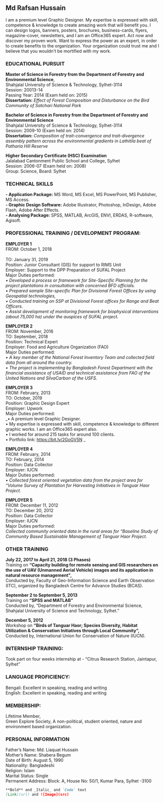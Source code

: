 ## Md Rafsan Hussain

<p>I am a premium level Graphic Designer. My expertise is expressed with skill, competence & knowledge to create amazing work that will benefit you. I can design logos, banners, posters, brochures, business-cards, flyers, magazine-cover, newsletters, and I am an Office365 expert. Act now and discover my proven work. Want to express the power as an expert, in order to create benefits to the organization. Your organization could trust me and I believe that you wouldn't be mortified with my work.</p>

### EDUCATIONAL PURSUIT

**Master of Science in Forestry from the Department of Forestry and Environmental Science**,<br/>
Shahjalal University of Science & Technology, Sylhet-3114<br/>
Session: 20013-14<br/>
Passing Year: 2014 (Exam held on: 2015)<br/>
**Dissertation:** _Effect of Forest Composition and Disturbance on the Bird Community of Satchari National Park_

**Bachelor of Science in Forestry from the Department of Forestry and Environmental Science**<br/>
Shahjalal University of Science & Technology, Sylhet-3114<br/>
Session: 2009-10 (Exam held on: 2014)<br/>
**Dissertation:** _Composition of trait-convergence and trait-divergence assembly pattern across the environmental gradients in Lathitila beat of Patharia Hill Reserve_

**Higher Secondary Certificate (HSC) Examination**<br/>
Jalalabad Cantonment Public School and College, Sylhet<br/>
Session: 2006-07 (Exam held on: 2008)<br/>
Group: Science, Board: Sylhet


### TECHNICAL SKILLS
**- Application Package:** MS Word, MS Excel, MS PowerPoint, MS Publisher, MS Access.<br/>
**- Graphic Design Software:** Adobe Illustrator, Photoshop, InDesign, Adobe Flash, Adobe After Effects.<br/>
**- Analysing Package:** SPSS, MATLAB, ArcGIS, ENVI, ERDAS, R-software, Agisoft.<br/>

### PROFESSIONAL TRAINING / DEVELOPMENT PROGRAM:

**EMPLOYER 1**<br/>
FROM: October 1, 2018<br/>	
TO: January 31, 2019<br/>
Position: Junior Consultant (GIS) for support to RIMS Unit<br/>
Employer: Support to the DPP Preparation of SUFAL Project<br/>
Major Duties performed:<br/>
_•	Developed a process or framework for Site-Specific Planning for the project plantations in consultation with concerned BFD officials. <br/>
•	Prepared sample Site-specific Plan for Divisional Forest Offices by using Geospatial technologies,<br/>
•	Conducted training on SSP at Divisional Forest offices for Range and Beat Officers.<br/>
•	Assist development of monitoring framework for biophysical interventions (about 75,000 ha) under the auspices of SUFAL project._

**EMPLOYER 2**<br/>
FROM: November, 2016	<br/>
TO: September, 2018<br/>
Position: Technical Expert<br/>
Employer: Food and Agriculture Organization (FAO)<br/>
Major Duties performed:<br/>
_•	A key member of the National Forest Inventory Team and collected field data from all around the country. <br/>
•	The project is implementing by Bangladesh Forest Department with the financial assistance of USAID and technical assistance from FAO of the United Nations and SilvaCarbon of the USFS._

**EMPLOYER 3**<br/>
FROM: February, 2013<br/>
TO: October, 2019<br/>
Position: Graphic Design Expert<br/>
Employer: Upwork<br/>
Major Duties performed:<br/>
_•	A premium level Graphic Designer. <br/>
•	My expertise is expressed with skill, competence & knowledge to different graphic works. I am an Office365 expert also. <br/>
•	I worked for around 215 tasks for around 100 clients.<br/>
•	Portfolio link: https://bit.ly/2GoGV5N _

**EMPLOYER 4**<br/>
FROM: February, 2014	<br/>
TO: February, 2014<br/>
Position: Data Collector<br/>
Employer: IUCN<br/>
Major Duties performed:<br/>
_•	Collected forest oriented vegetation data from the project area for “Volume Survey of Plantation for Harvesting Initiatives in Tanguar Haor Project._

**EMPLOYER 5**<br/>
FROM: December 11, 2012	<br/>
TO: December 20, 2012<br/>
Position: Data Collector<br/>
Employer: IUCN<br/>
Major Duties performed:<br/>
_Collected community oriented data in the rural areas for “Baseline Study of Community Based Sustainable Management of Tanguar Haor Project._

### OTHER TRAINING

**July 22, 2017 to April 21, 2018 (3 Phases)**<br/>
Training on **“Capacity building for remote sensing and GIS researchers on the use of UAV (Unmanned Aerial Vehicle) images and its application in natural resource management",** <br/>
Conducted by, Faculty of Geo-Information Science and Earth Observation (ITC), organized by Bangladesh Centre for Advance Studies (BCAS).

**September 2 to September 5, 2013**<br/>
Training on **“SPSS and MATLAB”**<br/>
Conducted by, “Department of Forestry and Environmental Science, Shahjalal University of Science and Technology, Sylhet.”

**December 5, 2012**<br/>
Workshop on **“Birds of Tanguar Haor; Species Diversity, Habitat Utilization & Conservation Initiatives through Local Community”,** <br/>
Conducted by, International Union for Conservation of Nature (IUCN).

### INTERNSHIP TRAINING:
Took part on four weeks internship at - "Citrus Research Station, Jaintapur, Sylhet”

### LANGUAGE PROFICIENCY:
Bengali: Excellent in speaking, reading and writing<br/>
English: Excellent in speaking, reading and writing

### MEMBERSHIP:
Lifetime Member, <br/>
Green Explore Society, A non-political, student oriented, nature and environment based organization. 

### PERSONAL INFORMATION

Father’s Name: Md. Liaquat Hussain<br/>
Mother’s Name: Shabera Begum<br/>
Date of Birth: August 5, 1990<br/>
Nationality: Bangladeshi<br/>
Religion:	Islam<br/>
Marital Status: Single<br/>
Permanent Address: Block: A, House No: 50/1, Kumar Para, Sylhet -3100




```markdown
**Bold** and _Italic_ and `Code` text
[Link](url) and ![Image](src)
```
